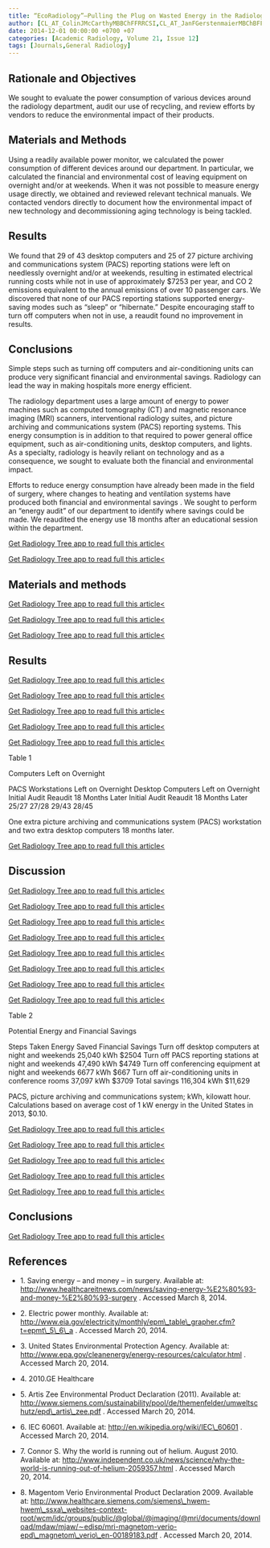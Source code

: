 ```yaml
---
title: “EcoRadiology”—Pulling the Plug on Wasted Energy in the Radiology Department
author: [CL_AT_ColinJMcCarthyMBBChFFRRCSI,CL_AT_JanFGerstenmaierMBChBFFRRCSI,CL_AT_AilbheCONeillMBBChFFRRCSI,CL_AT_SineadHMcEvoyMBBChFFRRCSI,CL_AT_ChrisHegartyMBBChFFRRCSI,CL_AT_EricJHeffernanMBBChFFRRCSI]
date: 2014-12-01 00:00:00 +0700 +07
categories: [Academic Radiology, Volume 21, Issue 12]
tags: [Journals,General Radiology]
---
```

## Rationale and Objectives

We sought to evaluate the power consumption of various devices around the radiology department, audit our use of recycling, and review efforts by vendors to reduce the environmental impact of their products.

## Materials and Methods

Using a readily available power monitor, we calculated the power consumption of different devices around our department. In particular, we calculated the financial and environmental cost of leaving equipment on overnight and/or at weekends. When it was not possible to measure energy usage directly, we obtained and reviewed relevant technical manuals. We contacted vendors directly to document how the environmental impact of new technology and decommissioning aging technology is being tackled.

## Results

We found that 29 of 43 desktop computers and 25 of 27 picture archiving and communications system (PACS) reporting stations were left on needlessly overnight and/or at weekends, resulting in estimated electrical running costs while not in use of approximately $7253 per year, and CO  2 emissions equivalent to the annual emissions of over 10 passenger cars. We discovered that none of our PACS reporting stations supported energy-saving modes such as “sleep” or “hibernate.” Despite encouraging staff to turn off computers when not in use, a reaudit found no improvement in results.

## Conclusions

Simple steps such as turning off computers and air-conditioning units can produce very significant financial and environmental savings. Radiology can lead the way in making hospitals more energy efficient.

The radiology department uses a large amount of energy to power machines such as computed tomography (CT) and magnetic resonance imaging (MRI) scanners, interventional radiology suites, and picture archiving and communications system (PACS) reporting systems. This energy consumption is in addition to that required to power general office equipment, such as air-conditioning units, desktop computers, and lights. As a specialty, radiology is heavily reliant on technology and as a consequence, we sought to evaluate both the financial and environmental impact.

Efforts to reduce energy consumption have already been made in the field of surgery, where changes to heating and ventilation systems have produced both financial and environmental savings . We sought to perform an “energy audit” of our department to identify where savings could be made. We reaudited the energy use 18 months after an educational session within the department.

[Get Radiology Tree app to read full this article<](https://clinicalpub.com/app)

[Get Radiology Tree app to read full this article<](https://clinicalpub.com/app)

## Materials and methods

[Get Radiology Tree app to read full this article<](https://clinicalpub.com/app)

[Get Radiology Tree app to read full this article<](https://clinicalpub.com/app)

[Get Radiology Tree app to read full this article<](https://clinicalpub.com/app)

## Results

[Get Radiology Tree app to read full this article<](https://clinicalpub.com/app)

[Get Radiology Tree app to read full this article<](https://clinicalpub.com/app)

[Get Radiology Tree app to read full this article<](https://clinicalpub.com/app)

[Get Radiology Tree app to read full this article<](https://clinicalpub.com/app)

[Get Radiology Tree app to read full this article<](https://clinicalpub.com/app)

Table 1


Computers Left on Overnight


PACS Workstations Left on Overnight Desktop Computers Left on Overnight Initial Audit Reaudit 18 Months Later Initial Audit Reaudit 18 Months Later 25/27 27/28 29/43 28/45

One extra picture archiving and communications system (PACS) workstation and two extra desktop computers 18 months later.


[Get Radiology Tree app to read full this article<](https://clinicalpub.com/app)

## Discussion

[Get Radiology Tree app to read full this article<](https://clinicalpub.com/app)

[Get Radiology Tree app to read full this article<](https://clinicalpub.com/app)

[Get Radiology Tree app to read full this article<](https://clinicalpub.com/app)

[Get Radiology Tree app to read full this article<](https://clinicalpub.com/app)

[Get Radiology Tree app to read full this article<](https://clinicalpub.com/app)

[Get Radiology Tree app to read full this article<](https://clinicalpub.com/app)

[Get Radiology Tree app to read full this article<](https://clinicalpub.com/app)

[Get Radiology Tree app to read full this article<](https://clinicalpub.com/app)

Table 2


Potential Energy and Financial Savings


Steps Taken Energy Saved Financial Savings Turn off desktop computers at night and weekends 25,040 kWh $2504 Turn off PACS reporting stations at night and weekends 47,490 kWh $4749 Turn off conferencing equipment at night and weekends 6677 kWh $667 Turn off air-conditioning units in conference rooms 37,097 kWh $3709 Total savings 116,304 kWh $11,629

PACS, picture archiving and communications system; kWh, kilowatt hour. Calculations based on average cost of 1 kW energy in the United States in 2013, $0.10.


[Get Radiology Tree app to read full this article<](https://clinicalpub.com/app)

[Get Radiology Tree app to read full this article<](https://clinicalpub.com/app)

[Get Radiology Tree app to read full this article<](https://clinicalpub.com/app)

[Get Radiology Tree app to read full this article<](https://clinicalpub.com/app)

[Get Radiology Tree app to read full this article<](https://clinicalpub.com/app)

## Conclusions

[Get Radiology Tree app to read full this article<](https://clinicalpub.com/app)

## References

- 1\.  Saving energy – and money – in surgery. Available at:  http://www.healthcareitnews.com/news/saving-energy-%E2%80%93-and-money-%E2%80%93-surgery  . Accessed March 8, 2014.


- 2\.  Electric power monthly. Available at:  http://www.eia.gov/electricity/monthly/epm\_table\_grapher.cfm?t=epmt\_5\_6\_a  . Accessed March 20, 2014.


- 3\.  United States Environmental Protection Agency. Available at:  http://www.epa.gov/cleanenergy/energy-resources/calculator.html  . Accessed March 20, 2014.


- 4\. 2010.GE Healthcare


- 5\.  Artis Zee Environmental Product Declaration (2011). Available at:  http://www.siemens.com/sustainability/pool/de/themenfelder/umweltschutz/epd\_artis\_zee.pdf  . Accessed March 20, 2014.


- 6\.  IEC 60601. Available at:  http://en.wikipedia.org/wiki/IEC\_60601  . Accessed March 20, 2014.


- 7\.  Connor S. Why the world is running out of helium. August 2010. Available at:  http://www.independent.co.uk/news/science/why-the-world-is-running-out-of-helium-2059357.html  . Accessed March 20, 2014.


- 8\.  Magentom Verio Environmental Product Declaration 2009. Available at:  http://www.healthcare.siemens.com/siemens\_hwem-hwem\_ssxa\_websites-context-root/wcm/idc/groups/public/@global/@imaging/@mri/documents/download/mdaw/mjaw/∼edisp/mri-magnetom-verio-epd\_magnetom\_verio\_en-00189183.pdf  . Accessed March 20, 2014.